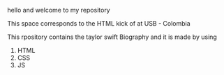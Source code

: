 hello and welcome to my repository

This space corresponds to the HTML kick of at USB - Colombia

This rpository contains the taylor swift Biography and it is made by using
1. HTML
2. CSS
3. JS
